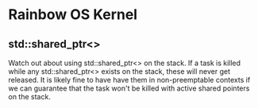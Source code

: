 Rainbow OS Kernel
=================


std::shared_ptr<>
-----------------

Watch out about using std::shared_ptr<> on the stack. If a task is killed while any std::shared_ptr<> exists on the stack, these will never get released. It is likely fine to have have them in non-preemptable contexts if we can guarantee that the task won't be killed with active shared pointers on the stack.

